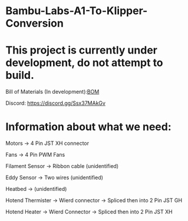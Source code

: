 # Bambu-Labs-A1-To-Klipper-Conversion

# This project is currently under development, do not attempt to build.

Bill of Materials (In development):[BOM](https://docs.google.com/spreadsheets/d/1AV4G6ZVxCB9UINE7sgqaOE8Zk1H3DC7Mk_idkd3VZ8s/edit?usp=sharing)

Discord:
https://discord.gg/Ssx37MAkGv



# Information about what we need:

Motors -> 4 Pin JST XH connector

Fans -> 4 Pin PWM Fans

Filament Sensor -> Ribbon cable (unidentified)

Eddy Sensor -> Two wires (unidentified)

Heatbed -> (unidentified)

Hotend Thermister -> Wierd connector -> Spliced then into 2 Pin JST GH

Hotend Heater -> Wierd Connector -> Spliced then into 2 Pin JST XH

